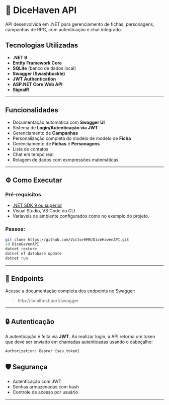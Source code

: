 # 🎲 DiceHaven API

API desenvolvida em .NET para gerenciamento de fichas, personagens, campanhas de RPG, com autenticação e chat integrado.

## Tecnologias Utilizadas

- **.NET 9**
- **Entity Framework Core**
- **SQLite** (banco de dados local)
- **Swagger (Swashbuckle)**
- **JWT Authentication**
- **ASP.NET Core Web API**
- **SignalR**

---

## Funcionalidades

- Documentação automática com **Swagger UI**
- Sistema de **Login/Autenticação via JWT**
- Gerenciamento de **Campanhas**
- Personalização completa do modelo de modelo de **Ficha**
- Gerenciamento de **Fichas** e **Personagens**
- Lista de contatos
- Chat em tempo real
- Rolagem de dados com exmpressões matemáticas.

---

## ⚙️ Como Executar

### Pré-requisitos

- [.NET SDK 9 ou superior](https://dotnet.microsoft.com/download)
- Visual Studio, VS Code ou CLI
- Variaveis de ambiente configurados como no exemplo do projeto.
  
### Passos:

```bash
git clone https://github.com/VictorHMR/DiceHavenAPI.git
cd DiceGavenAPI
dotnet restore
dotnet ef database update
dotnet run
```

---

## 📑 Endpoints

Acesse a documentação completa dos endpoints no Swagger:

> http://localhost:port/swagger

---

## 🔒 Autenticação

A autenticação é feita via **JWT**. Ao realizar login, a API retorna um token que deve ser enviado em chamadas autenticadas usando o cabeçalho:

```http
Authorization: Bearer {seu_token}
```

## 🛡️ Segurança

- Autenticação com JWT
- Senhas armazenadas com hash
- Controle de acesso por usuário

---

